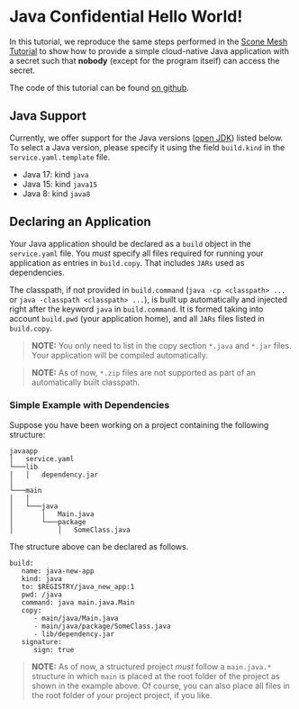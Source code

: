 # Java Confidential Hello World!

In this tutorial, we reproduce the same steps performed in the [Scone Mesh Tutorial](https://sconedocs.github.io/scone_mesh_tutorial/) to show how to provide a simple cloud-native Java application with a secret such that **nobody** (except for the program itself) can access the secret.

The code of this tutorial can be found [on github](https://github.com/scontain/java_sconectl_tutorial/).

## Java Support

Currently, we offer support for the Java versions ([open JDK](https://openjdk.org/)) listed below. To select a Java version, please specify it using the field `build.kind` in the `service.yaml.template` file.  
- Java 17: kind `java` 
- Java 15: kind `java15`
- Java 8: kind `java8`

## Declaring an Application

Your Java application should be declared as a `build` object in the `service.yaml` file. You *must* specify all files required for running your application as entries in `build.copy`. That includes `JARs` used as dependencies. 

The classpath, if not provided in `build.command` (`java -cp <classpath> ...` or `java -classpath <classpath> ...`), is built up automatically and injected right after the keyword `java` in `build.command`. It is formed taking into account `build.pwd` (your application home), and all `JARs` files listed in `build.copy`. 

> **NOTE:** You only need to list in the copy section `*.java` and `*.jar` files. Your application will be compiled automatically.

> **NOTE:** As of now, `*.zip` files are not supported as part of an automatically built classpath.

### Simple Example with Dependencies

Suppose you have been working on a project containing the following structure:

```text
javaapp
│   service.yaml
└───lib
│   │   dependency.jar
│   
└───main
│   │
│   └───java
│       │   Main.java
│       └───package
│           │   SomeClass.java
```
The structure above can be declared as follows.

```text
build:
   name: java-new-app
   kind: java
   to: $REGISTRY/java_new_app:1
   pwd: /java
   command: java main.java.Main
   copy:
      - main/java/Main.java
      - main/java/package/SomeClass.java
      - lib/dependency.jar
   signature:
      sign: true
```

> **NOTE:** As of now, a structured project *must* follow a `main.java.*` structure in which `main` is placed at the root folder of the project as shown in the example above. Of course, you can also place all files in the root folder of your project project, if you like. 
